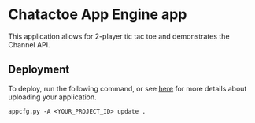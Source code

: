 # Chatactoe App Engine app
This application allows for 2-player tic tac toe and demonstrates the Channel API.

## Deployment
To deploy, run the following command, or see [here](https://cloud.google.com/appengine/docs/python/gettingstartedpython27/uploading) for more details about uploading your application.

`appcfg.py -A <YOUR_PROJECT_ID> update .`

